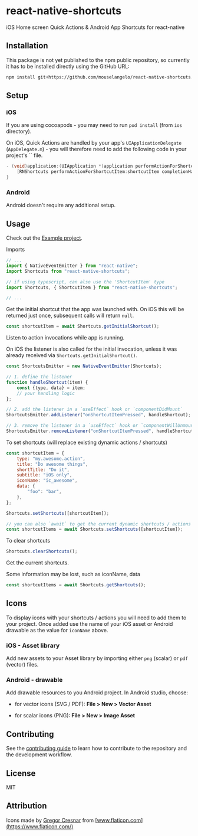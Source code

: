 # react-native-shortcuts

iOS Home screen Quick Actions &amp; Android App Shortcuts for react-native

## Installation

This package is not yet published to the npm public repository, so currently it
has to be installed directly using the GitHub URL:

```bash
npm install git+https://github.com/mouselangelo/react-native-shortcuts.git
```

## Setup

### iOS

If you are using cocoapods - you may need to run `pod install` (from `ios` directory).

On iOS, Quick Actions are handled by your app's `UIApplicationDelegate`
(`AppDelegate.m`) - you will therefore need to add the following code in your
project's `` file.

```objective-c
- (void)application:(UIApplication *)application performActionForShortcutItem:(UIApplicationShortcutItem *)shortcutItem completionHandler:(void (^)(BOOL))completionHandler {
    [RNShortcuts performActionForShortcutItem:shortcutItem completionHandler:completionHandler];
}
```

### Android

Android doesn't require any additional setup.

## Usage

Check out the [Example project](./example/README.md).

Imports

```js
// ...
import { NativeEventEmitter } from "react-native";
import Shortcuts from "react-native-shortcuts";

// if using typescript, can also use the 'ShortcutItem' type
import Shortcuts, { ShortcutItem } from "react-native-shortcuts";

// ...
```

Get the initial shortcut that the app was launched with.
On iOS this will be returned just once, subsequent calls will return `null`.

```js
const shortcutItem = await Shortcuts.getInitialShortcut();
```

Listen to action invocations while app is running.

On iOS the listener is also called for the initial
invocation, unless it was already received via `Shortcuts.getInitialShortcut()`.

```js
const ShortcutsEmitter = new NativeEventEmitter(Shortcuts);

// 1. define the listener
function handleShortcut(item) {
    const {type, data} = item;
    // your handling logic
};

// 2. add the listener in a `useEffect` hook or `componentDidMount`
ShortcutsEmitter.addListener("onShortcutItemPressed", handleShortcut);

// 3. remove the listener in a `useEffect` hook or `componentWillUnmount`
ShortcutsEmitter.removeListener("onShortcutItemPressed", handleShortcut);
```

To set shortcuts (will replace existing dynamic actions / shortcuts)

```js
const shortcutItem = {
    type: "my.awesome.action",
    title: "Do awesome things",
    shortTitle: "Do it",
    subtitle: "iOS only",
    iconName: "ic_awesome",
    data: {
        "foo": "bar",
    },
};

Shortcuts.setShortcuts([shortcutItem]);

// you can also `await` to get the current dynamic shortcuts / actions
const shortcutItems = await Shortcuts.setShortcuts([shortcutItem]);
```

To clear shortcuts

```js
Shortcuts.clearShortcuts();
```

Get the current shortcuts.

Some information may be lost, such as iconName, data

```js
const shortcutItems = await Shortcuts.getShortcuts();
```

## Icons

To display icons with your shortcuts / actions you will need to add them to your
project. Once added use the name of your iOS asset or Android drawable as the
value for `iconName` above.

### iOS - Asset library

Add new assets to your Asset library by importing either `png` (scalar) or
`pdf` (vector) files.

### Android - drawable

Add drawable resources to you Android project. In Android studio, choose:

- for vector icons (SVG / PDF): __File > New > Vector Asset__

- for scalar icons (PNG): __File > New > Image Asset__

## Contributing

See the [contributing guide](CONTRIBUTING.md) to learn how to contribute to the repository and the development workflow.

## License

MIT

## Attribution

Icons made by [Gregor Cresnar](https://www.flaticon.com/authors/gregor-cresnar)
from [www.flaticon.com](https://www.flaticon.com/)